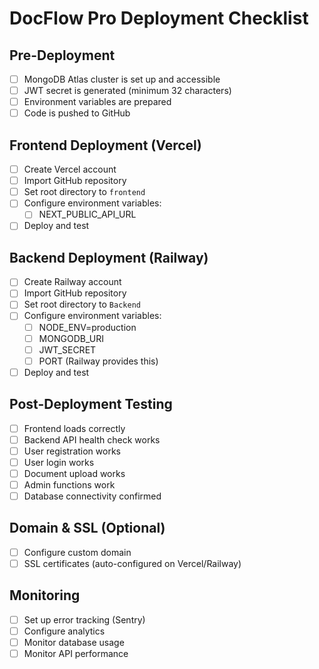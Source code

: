 # DocFlow Pro Deployment Checklist

## Pre-Deployment
- [ ] MongoDB Atlas cluster is set up and accessible
- [ ] JWT secret is generated (minimum 32 characters)
- [ ] Environment variables are prepared
- [ ] Code is pushed to GitHub

## Frontend Deployment (Vercel)
- [ ] Create Vercel account
- [ ] Import GitHub repository
- [ ] Set root directory to `frontend`
- [ ] Configure environment variables:
  - [ ] NEXT_PUBLIC_API_URL
- [ ] Deploy and test

## Backend Deployment (Railway)
- [ ] Create Railway account
- [ ] Import GitHub repository
- [ ] Set root directory to `Backend`
- [ ] Configure environment variables:
  - [ ] NODE_ENV=production
  - [ ] MONGODB_URI
  - [ ] JWT_SECRET
  - [ ] PORT (Railway provides this)
- [ ] Deploy and test

## Post-Deployment Testing
- [ ] Frontend loads correctly
- [ ] Backend API health check works
- [ ] User registration works
- [ ] User login works
- [ ] Document upload works
- [ ] Admin functions work
- [ ] Database connectivity confirmed

## Domain & SSL (Optional)
- [ ] Configure custom domain
- [ ] SSL certificates (auto-configured on Vercel/Railway)

## Monitoring
- [ ] Set up error tracking (Sentry)
- [ ] Configure analytics
- [ ] Monitor database usage
- [ ] Monitor API performance